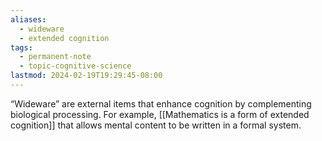 ```yaml
---
aliases:
  - wideware
  - extended cognition
tags:
  - permanent-note
  - topic-cognitive-science
lastmod: 2024-02-19T19:29:45-08:00
---
```

“Wideware” are external items that enhance cognition by complementing biological processing. For example, [[Mathematics is a form of extended cognition]] that allows mental content to be written in a formal system.